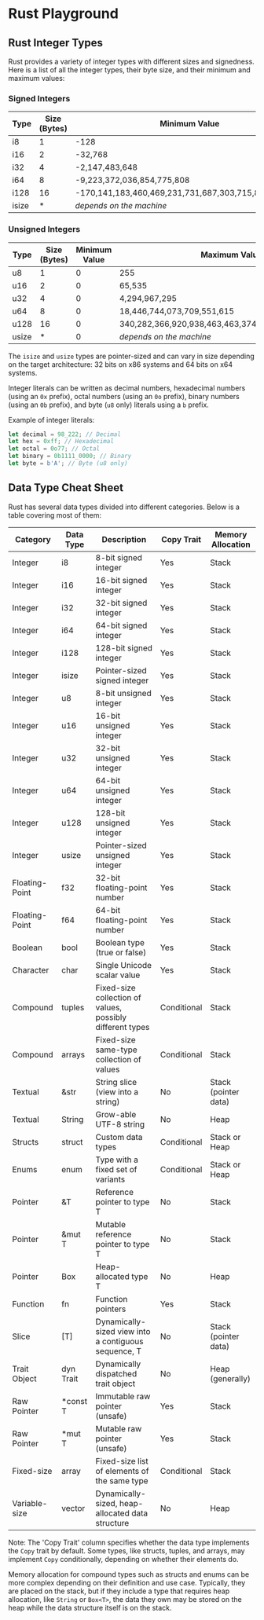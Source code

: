 # Rust Playground

## Rust Integer Types

Rust provides a variety of integer types with different sizes and signedness. Here is a list of all the integer types, their byte size, and their minimum and maximum values:

### Signed Integers

| Type  | Size (Bytes) | Minimum Value                                        | Maximum Value                                       |
| ----- | ------------ | ---------------------------------------------------- | --------------------------------------------------- |
| i8    | 1            | -128                                                 | 127                                                 |
| i16   | 2            | -32,768                                              | 32,767                                              |
| i32   | 4            | -2,147,483,648                                       | 2,147,483,647                                       |
| i64   | 8            | -9,223,372,036,854,775,808                           | 9,223,372,036,854,775,807                           |
| i128  | 16           | -170,141,183,460,469,231,731,687,303,715,884,105,728 | 170,141,183,460,469,231,731,687,303,715,884,105,727 |
| isize | \*           | _depends on the machine_                             | _depends on the machine_                            |

### Unsigned Integers

| Type  | Size (Bytes) | Minimum Value | Maximum Value                                       |
| ----- | ------------ | ------------- | --------------------------------------------------- |
| u8    | 1            | 0             | 255                                                 |
| u16   | 2            | 0             | 65,535                                              |
| u32   | 4            | 0             | 4,294,967,295                                       |
| u64   | 8            | 0             | 18,446,744,073,709,551,615                          |
| u128  | 16           | 0             | 340,282,366,920,938,463,463,374,607,431,768,211,455 |
| usize | \*           | 0             | _depends on the machine_                            |

The `isize` and `usize` types are pointer-sized and can vary in size depending on the target architecture: 32 bits on x86 systems and 64 bits on x64 systems.

Integer literals can be written as decimal numbers, hexadecimal numbers (using an `0x` prefix), octal numbers (using an `0o` prefix), binary numbers (using an `0b` prefix), and byte (`u8` only) literals using a `b` prefix.

Example of integer literals:

```rust
let decimal = 98_222; // Decimal
let hex = 0xff; // Hexadecimal
let octal = 0o77; // Octal
let binary = 0b1111_0000; // Binary
let byte = b'A'; // Byte (u8 only)
```

## Data Type Cheat Sheet

Rust has several data types divided into different categories. Below is a table covering most of them:

| Category       | Data Type | Description                                               | Copy Trait  | Memory Allocation    |
| -------------- | --------- | --------------------------------------------------------- | ----------- | -------------------- |
| Integer        | i8        | 8-bit signed integer                                      | Yes         | Stack                |
| Integer        | i16       | 16-bit signed integer                                     | Yes         | Stack                |
| Integer        | i32       | 32-bit signed integer                                     | Yes         | Stack                |
| Integer        | i64       | 64-bit signed integer                                     | Yes         | Stack                |
| Integer        | i128      | 128-bit signed integer                                    | Yes         | Stack                |
| Integer        | isize     | Pointer-sized signed integer                              | Yes         | Stack                |
| Integer        | u8        | 8-bit unsigned integer                                    | Yes         | Stack                |
| Integer        | u16       | 16-bit unsigned integer                                   | Yes         | Stack                |
| Integer        | u32       | 32-bit unsigned integer                                   | Yes         | Stack                |
| Integer        | u64       | 64-bit unsigned integer                                   | Yes         | Stack                |
| Integer        | u128      | 128-bit unsigned integer                                  | Yes         | Stack                |
| Integer        | usize     | Pointer-sized unsigned integer                            | Yes         | Stack                |
| Floating-Point | f32       | 32-bit floating-point number                              | Yes         | Stack                |
| Floating-Point | f64       | 64-bit floating-point number                              | Yes         | Stack                |
| Boolean        | bool      | Boolean type (true or false)                              | Yes         | Stack                |
| Character      | char      | Single Unicode scalar value                               | Yes         | Stack                |
| Compound       | tuples    | Fixed-size collection of values, possibly different types | Conditional | Stack                |
| Compound       | arrays    | Fixed-size same-type collection of values                 | Conditional | Stack                |
| Textual        | &str      | String slice (view into a string)                         | No          | Stack (pointer data) |
| Textual        | String    | Grow-able UTF-8 string                                    | No          | Heap                 |
| Structs        | struct    | Custom data types                                         | Conditional | Stack or Heap        |
| Enums          | enum      | Type with a fixed set of variants                         | Conditional | Stack or Heap        |
| Pointer        | &T        | Reference pointer to type T                               | No          | Stack                |
| Pointer        | &mut T    | Mutable reference pointer to type T                       | No          | Stack                |
| Pointer        | Box<T>    | Heap-allocated type T                                     | No          | Heap                 |
| Function       | fn        | Function pointers                                         | Yes         | Stack                |
| Slice          | [T]       | Dynamically-sized view into a contiguous sequence, T      | No          | Stack (pointer data) |
| Trait Object   | dyn Trait | Dynamically dispatched trait object                       | No          | Heap (generally)     |
| Raw Pointer    | \*const T | Immutable raw pointer (unsafe)                            | Yes         | Stack                |
| Raw Pointer    | \*mut T   | Mutable raw pointer (unsafe)                              | Yes         | Stack                |
| Fixed-size     | array     | Fixed-size list of elements of the same type              | Conditional | Stack                |
| Variable-size  | vector    | Dynamically-sized, heap-allocated data structure          | No          | Heap                 |

Note: The 'Copy Trait' column specifies whether the data type implements the `Copy` trait by default. Some types, like structs, tuples, and arrays, may implement `Copy` conditionally, depending on whether their elements do.

Memory allocation for compound types such as structs and enums can be more complex depending on their definition and use case. Typically, they are placed on the stack, but if they include a type that requires heap allocation, like `String` or `Box<T>`, the data they own may be stored on the heap while the data structure itself is on the stack.
